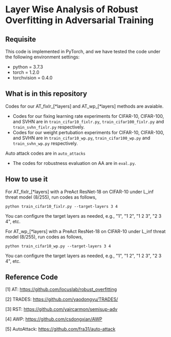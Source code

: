 # Layer Wise Analysis of Robust Overfitting in Adversarial Training


## Requisite

This code is implemented in PyTorch, and we have tested the code under the following environment settings:

- python = 3.7.3
- torch = 1.2.0
- torchvision = 0.4.0

## What is in this repository
Codes for our AT_fixlr_[*layers] and AT_wp_[*layers] methods are avaiable.
- Codes for our fixing learning rate experiments for CIFAR-10, CIFAR-100, and SVHN are in `train_cifar10_fixlr.py`, `train_cifar100_fixlr.py` and `train_svhn_fixlr.py` respectively.
- Codes for our weight pertubation experiments for CIFAR-10, CIFAR-100, and SVHN are in `train_cifar10_wp.py`, `train_cifar100_wp.py` and `train_svhn_wp.py` respectively.

Auto attack codes are in `auto_attacks`
- The codes for robustness evaluation on AA are in `eval.py`.

## How to use it

For AT_fixlr_[*layers] with a PreAct ResNet-18 on CIFAR-10 under L_inf threat model (8/255), run codes as follows, 
```
python train_cifar10_fixlr.py --target-layers 3 4
``` 
You can configure the target layers as needed, e.g., "1", "1 2", "1 2 3", "2 3 4", etc.

For AT_wp_[*layers] with a PreAct ResNet-18 on CIFAR-10 under L_inf threat model (8/255), run codes as follows, 
```
python train_cifar10_wp.py --target-layers 3 4
``` 
You can configure the target layers as needed, e.g., "1", "1 2", "1 2 3", "2 3 4", etc.


## Reference Code
[1] AT: https://github.com/locuslab/robust_overfitting

[2] TRADES: https://github.com/yaodongyu/TRADES/

[3] RST: https://github.com/yaircarmon/semisup-adv

[4] AWP: https://github.com/csdongxian/AWP

[5] AutoAttack: https://github.com/fra31/auto-attack